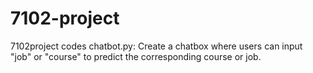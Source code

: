 # 7102-project
7102project codes
chatbot.py: Create a chatbox where users can input "job" or "course" to predict the corresponding course or job.
